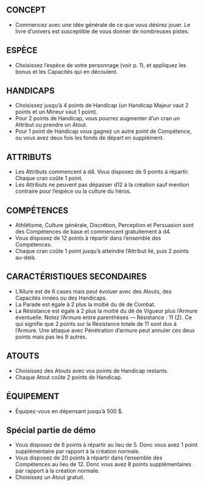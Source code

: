 ## CONCEPT

- Commencez avec une idée générale de ce que vous désirez jouer. Le livre d’univers est susceptible de vous donner de nombreuses pistes.
## ESPÈCE

- Choisissez l’espèce de votre personnage (voir p. 1), et appliquez les bonus et les Capacités qui en découlent.
## HANDICAPS

- Choisissez jusqu’à 4 points de Handicap (un Handicap Majeur vaut 2 points et un Mineur vaut 1 point).
- Pour 2 points de Handicap, vous pourrez augmenter d’un cran un Attribut ou prendre un Atout.
- Pour 1 point de Handicap vous gagnez un autre point de Compétence, ou vous avez deux fois les fonds de départ en supplément.
## ATTRIBUTS

- Les Attributs commencent à d4. Vous disposez de 5 points à répartir. Chaque cran coûte 1 point.
- Les Attributs ne peuvent pas dépasser d12 à la création sauf mention contraire pour l’espèce ou la culture du héros.
## COMPÉTENCES

- Athlétisme, Culture générale, Discrétion, Perception et Persuasion sont des Compétences de base et commencent gratuitement à d4.
- Vous disposez de 12 points à répartir dans l’ensemble des Compétences.
- Chaque cran coûte 1 point jusqu’à atteindre l’Attribut lié, puis 2 points au-delà.
## CARACTÉRISTIQUES SECONDAIRES

- L’Allure est de 6 cases mais peut évoluer avec des Atouts, des Capacités innées ou des Handicaps.
- La Parade est égale à 2 plus la moitié du dé de Combat.
- La Résistance est égale à 2 plus la moitié du dé de Vigueur plus l’Armure éventuelle. Notez l’Armure entre parenthèses — Résistance : 11 (2). Ce qui signifie que 2 points sur la Résistance totale de 11 sont dus à l’Armure. Une attaque avec Pénétration d’armure peut annuler ces deux points mais pas les 9 autres.
## ATOUTS

- Choisissez des Atouts avec vos points de Handicap restants.
- Chaque Atout coûte 2 points de Handicap.
## ÉQUIPEMENT

- Équipez-vous en dépensant jusqu’à 500 $.
## Spécial partie de démo

- Vous disposez de 6 points à répartir au lieu de 5. Donc vous avez 1 point supplémentaire par rapport à la création normale.
- Vous disposez de 20 points à répartir dans l’ensemble des Compétences au lieu de 12. Donc vous avez 8 points supplémentaires par rapport à la création normale.
- Choisissez un Atout gratuit.
